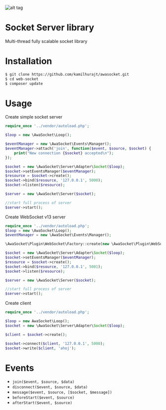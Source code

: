 ![alt tag](https://travis-ci.org/kamilhurajt/awasocket.svg?branch=master)

# Socket Server library
Multi-thread fully scalable socket library
# Installation
```sh
$ git clone https://github.com/kamilhurajt/awasocket.git
$ cd web-socket
$ composer update
```
# Usage
Create simple socket server
```php
require_once '../vendor/autoload.php';

$loop = new \AwaSocket\Loop();

$eventManager = new \AwaSocket\Events\Manager();
$eventManager->attach('join', function($event, $source, $socket) {
    print("New connection {$socket} accepted\n");
});

$socket = new \AwaSocket\Server\Adapter\Socket($loop);
$socket->setEventsManager($eventManager);
$resource = $socket->create();
$socket->bind($resource, '127.0.0.1', 5000);
$socket->listen($resource);

$server = new \AwaSocket\Server($socket);

//start full process of server
$server->start();
```

Create WebSocket v13 server
```php
require_once '../vendor/autoload.php';
$loop = new \AwaSocket\Loop();
$eventManager = new \AwaSocket\Events\Manager();

\AwaSocket\Plugin\WebSocket\Factory::create(new \AwaSocket\Plugin\WebSocket($loop), $eventManager);

$socket = new \AwaSocket\Server\Adapter\Socket($loop);
$socket->setEventsManager($eventManager);
$resource = $socket->create();
$socket->bind($resource, '127.0.0.1', 5001);
$socket->listen($resource);

$server = new \AwaSocket\Server($socket);

//start full process of server
$server->start();
```

Create client
```php
require_once '../vendor/autoload.php';

$loop = new AwaSocket\Loop();
$socket = new \AwaSocket\Server\Adapter\Socket($loop);

$client = $socket->create();

$socket->connect($client, '127.0.0.1', 5000);
$socket->write($client, 'ahoj');
```

# Events

* ```join($event, $source, $data) ```
* ```disconnect($event, $source, $data)```
* ```message($event, $source, [$socket, $message])```
* ```beforeStart($event, $source)```
* ```afterStart($event, $source)```
